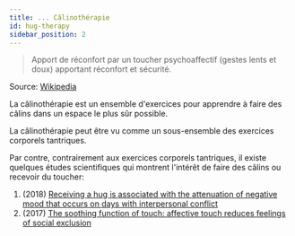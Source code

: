 ```yaml
---
title: ... Câlinothérapie
id: hug-therapy
sidebar_position: 2
---
```


> Apport de réconfort par un toucher psychoaffectif (gestes lents et doux) apportant réconfort et sécurité.

Source: [Wikipedia](https://fr.wiktionary.org/wiki/c%C3%A2linoth%C3%A9rapie)

La câlinothérapie est un ensemble d'exercices pour apprendre à faire des câlins dans un espace le plus sûr possible.

La câlinothérapie peut être vu comme un sous-ensemble des exercices corporels tantriques.

Par contre, contrairement aux exercices corporels tantriques, il existe quelques études scientifiques qui montrent l'intérêt de faire des câlins ou recevoir du toucher:

1. (2018) [Receiving a hug is associated with the attenuation of negative mood that occurs on days with interpersonal conflict](https://www.ncbi.nlm.nih.gov/pmc/articles/PMC6169869/)
1. (2017) [The soothing function of touch: affective touch reduces feelings of social exclusion](https://www.nature.com/articles/s41598-017-13355-7)
